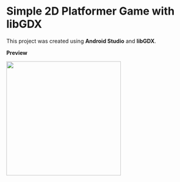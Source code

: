 # Simple 2D Platformer Game with libGDX

This project was created using **Android Studio** and **libGDX**. 

**Preview**

<a href="url"><img src="https://user-images.githubusercontent.com/95927190/188599884-3ae946e9-b0c8-4ca5-8009-b4803d7bf575.mov" height="300" width="300" ></a>
